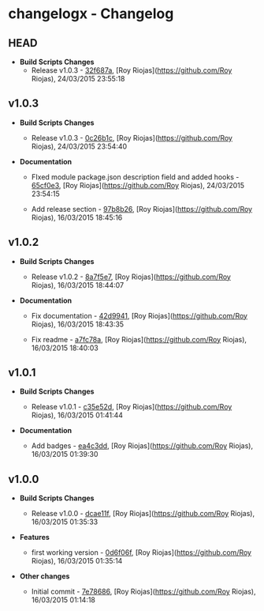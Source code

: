 
# changelogx - Changelog
## HEAD
- **Build Scripts Changes**
  - Release v1.0.3 - [32f687a]( https://github.com/royriojas/git-toplevel/commit/32f687a ), [Roy Riojas](https://github.com/Roy Riojas), 24/03/2015 23:55:18

    
## v1.0.3
- **Build Scripts Changes**
  - Release v1.0.3 - [0c26b1c]( https://github.com/royriojas/git-toplevel/commit/0c26b1c ), [Roy Riojas](https://github.com/Roy Riojas), 24/03/2015 23:54:40

    
- **Documentation**
  - FIxed module package.json description field and added hooks - [65cf0e3]( https://github.com/royriojas/git-toplevel/commit/65cf0e3 ), [Roy Riojas](https://github.com/Roy Riojas), 24/03/2015 23:54:15

    
  - Add release section - [97b8b26]( https://github.com/royriojas/git-toplevel/commit/97b8b26 ), [Roy Riojas](https://github.com/Roy Riojas), 16/03/2015 18:45:16

    
## v1.0.2
- **Build Scripts Changes**
  - Release v1.0.2 - [8a7f5e7]( https://github.com/royriojas/git-toplevel/commit/8a7f5e7 ), [Roy Riojas](https://github.com/Roy Riojas), 16/03/2015 18:44:07

    
- **Documentation**
  - Fix documentation - [42d9941]( https://github.com/royriojas/git-toplevel/commit/42d9941 ), [Roy Riojas](https://github.com/Roy Riojas), 16/03/2015 18:43:35

    
  - Fix readme - [a7fc78a]( https://github.com/royriojas/git-toplevel/commit/a7fc78a ), [Roy Riojas](https://github.com/Roy Riojas), 16/03/2015 18:40:03

    
## v1.0.1
- **Build Scripts Changes**
  - Release v1.0.1 - [c35e52d]( https://github.com/royriojas/git-toplevel/commit/c35e52d ), [Roy Riojas](https://github.com/Roy Riojas), 16/03/2015 01:41:44

    
- **Documentation**
  - Add badges - [ea4c3dd]( https://github.com/royriojas/git-toplevel/commit/ea4c3dd ), [Roy Riojas](https://github.com/Roy Riojas), 16/03/2015 01:39:30

    
## v1.0.0
- **Build Scripts Changes**
  - Release v1.0.0 - [dcae11f]( https://github.com/royriojas/git-toplevel/commit/dcae11f ), [Roy Riojas](https://github.com/Roy Riojas), 16/03/2015 01:35:33

    
- **Features**
  - first working version - [0d6f06f]( https://github.com/royriojas/git-toplevel/commit/0d6f06f ), [Roy Riojas](https://github.com/Roy Riojas), 16/03/2015 01:35:14

    
- **Other changes**
  - Initial commit - [7e78686]( https://github.com/royriojas/git-toplevel/commit/7e78686 ), [Roy Riojas](https://github.com/Roy Riojas), 16/03/2015 01:14:18

    
